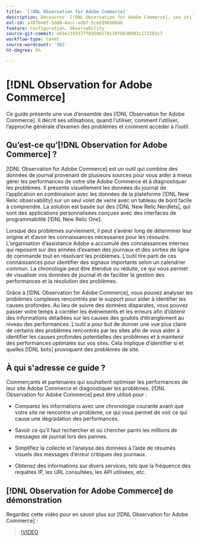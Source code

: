 ```yaml
---
title: '[!DNL Observation for Adobe Commerce]'
description: Découvrez  [!DNL Observation for Adobe Commerce], ses utilisations, quand l’utiliser et comment y accéder.
exl-id: a787be0f-5dd8-4acc-adbf-5cedd96b08d6
feature: Configuration, Observability
source-git-commit: e83e2359377f03506178c28f8b30993c172282c7
workflow-type: tm+mt
source-wordcount: '362'
ht-degree: 0%

---
```


# [!DNL Observation for Adobe Commerce]

Ce guide présente une vue d’ensemble des [!DNL Observation for Adobe Commerce]. Il décrit ses utilisations, quand l’utiliser, comment l’utiliser, l’approche générale d’examen des problèmes et comment accéder à l’outil.

## Qu’est-ce qu’[!DNL Observation for Adobe Commerce] ?

[!DNL Observation for Adobe Commerce] est un outil qui combine des données de journal provenant de plusieurs sources pour vous aider à mieux gérer les performances de votre site Adobe Commerce et à diagnostiquer les problèmes. Il présente visuellement les données du journal de l’application en combinaison avec les données de la plateforme [!DNL New Relic observability] sur un seul volet de verre avec un tableau de bord facile à comprendre. La solution est basée sur des [!DNL New Relic Nerdlets], qui sont des applications personnalisées conçues avec des interfaces de programmabilité [!DNL New Relic One].

Lorsque des problèmes surviennent, il peut s’avérer long de déterminer leur origine et d’avoir les connaissances nécessaires pour les résoudre. L’organisation d’assistance Adobe a accumulé des connaissances internes qui reposent sur des années d’examen des journaux et des sorties de ligne de commande tout en résolvant les problèmes. L’outil tire parti de ces connaissances pour identifier des signaux importants selon un calendrier commun. La chronologie peut être étendue ou réduite, ce qui vous permet de visualiser vos données de journal et de faciliter la gestion des performances et la résolution des problèmes.

Grâce à [!DNL Observation for Adobe Commerce], vous pouvez analyser les problèmes complexes rencontrés par le support pour aider à identifier les causes profondes. Au lieu de suivre des données disparates, vous pouvez passer votre temps à corréler les événements et les erreurs afin d’obtenir des informations détaillées sur les causes des goulots d’étranglement au niveau des performances. L’outil a pour but de donner une vue plus claire de certains des problèmes rencontrés par les sites afin de vous aider à identifier les causes profondes potentielles des problèmes et à maintenir des performances optimales sur vos sites. Cela implique d’identifier si et quelles [!DNL bots] provoquent des problèmes de site.

## À qui s&#39;adresse ce guide ?

Commerçants et partenaires qui souhaitent optimiser les performances de leur site Adobe Commerce et diagnostiquer les problèmes. [!DNL Observation for Adobe Commerce] peut être utilisé pour :

* Comparez les informations avec une chronologie courante avant que votre site ne rencontre un problème, ce qui vous permet de voir ce qui cause une dégradation des performances.

* Savoir ce qu’il faut rechercher et où chercher parmi les millions de messages de journal lors des pannes.

* Simplifiez la collecte et l’analyse des données à l’aide de résumés visuels des messages d’erreur critiques des journaux.

* Obtenez des informations sur divers services, tels que la fréquence des requêtes IP, les URL consultées, les API utilisées, etc.

## [!DNL Observation for Adobe Commerce] de démonstration

Regardez cette vidéo pour en savoir plus sur [!DNL Observation for Adobe Commerce] :

>[!VIDEO](https://video.tv.adobe.com/v/344444?quality=12)
